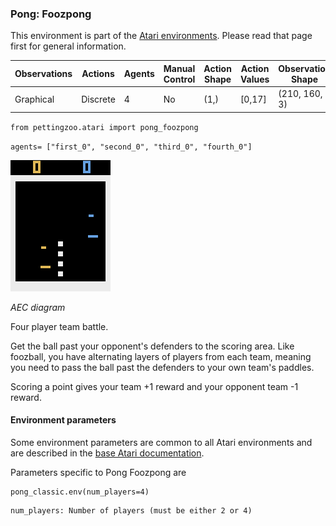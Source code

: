 
### Pong: Foozpong

This environment is part of the [Atari environments](../atari.md). Please read that page first for general information.

| Observations | Actions | Agents  | Manual Control | Action Shape | Action Values | Observation Shape | Observation Values | Num States |
|--------------|---------|---------|----------------|--------------|---------------|-------------------|--------------------|------------|
| Graphical    | Discrete  | 4 | No      | (1,)    | [0,17]         | (210, 160, 3)         | (0,255)            | ?          |

`from pettingzoo.atari import pong_foozpong`

`agents= ["first_0", "second_0", "third_0", "fourth_0"]`

![pong_volleyball gif](atari_pong_volleyball.gif)

*AEC diagram*

Four player team battle.

Get the ball past your opponent's defenders to the scoring area. Like foozball, you have alternating layers of players from each team, meaning you need to pass the ball past the defenders to your own team's paddles.

Scoring a point gives your team +1 reward and your opponent team -1 reward.

#### Environment parameters

Some environment parameters are common to all Atari environments and are described in the [base Atari documentation](../atari.md).

Parameters specific to Pong Foozpong are

```
pong_classic.env(num_players=4)
```

```
num_players: Number of players (must be either 2 or 4)
```
